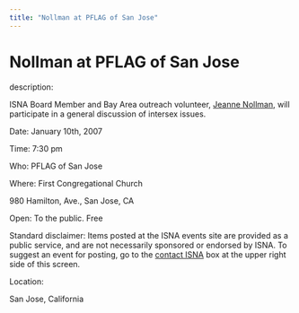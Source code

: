 ```yaml
---
title: "Nollman at PFLAG of San Jose"
---
```


# Nollman at PFLAG of San Jose

  
description:  
  


ISNA Board Member and Bay Area outreach volunteer, [Jeanne Nollman][1], will participate in a general discussion of intersex issues.

  
  


Date: January 10th, 2007  
  
Time: 7:30 pm  
  
Who: PFLAG of San Jose  
  
Where: First Congregational Church  
  
980 Hamilton, Ave., San Jose, CA  
  
Open: To the public. Free

  
  


Standard disclaimer: Items posted at the ISNA events site are provided as a public service, and are not necessarily sponsored or endorsed by ISNA. To suggest an event for posting, go to the [contact ISNA][2] box at the upper right side of this screen.

  


  


  
Location:  
  
San Jose, California

 [1]: /node/1082
 [2]: /about/contact